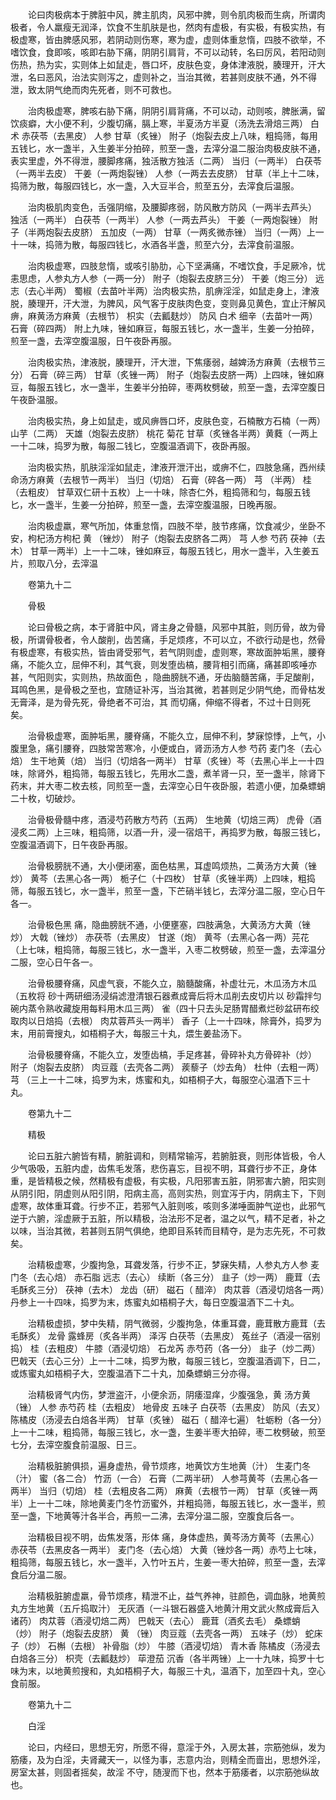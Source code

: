 <!-- { "loadSidebar": true } -->
　　论曰肉极病本于脾脏中风，脾主肌肉，风邪中脾，则令肌肉极而生病，所谓肉极者，令人羸瘦无润泽，饮食不生肌肤是也，然肉有虚极，有实极，有极实热，有极虚寒，皆由脾感风邪，若阴动则伤寒，寒为虚，虚则体重怠惰，四肢不欲举，不嗜饮食，食即咳，咳即右胁下痛，阴阴引肩背，不可以动转，名曰厉风，若阳动则伤热，热为实，实则体上如鼠走，唇口坏，皮肤色变，身体津液脱，腠理开，汗大泄，名曰恶风，治法实则泻之，虚则补之，当治其微，若甚则皮肤不通，外不得泄，致太阴气绝而肉先死者，则不可救也。

　　治肉极虚寒，脾咳右胁下痛，阴阴引肩背痛，不可以动，动则咳，脾胀满，留饮痰癖，大小便不利，少腹切痛，膈上寒，半夏汤方半夏（汤洗去滑焙三两） 白术 赤茯苓（去黑皮） 人参 甘草（炙锉） 附子（炮裂去皮上八味，粗捣筛，每用五钱匕，水一盏半，入生姜半分拍碎，煎至一盏，去滓分温二服治肉极皮肤不通，表实里虚，外不得泄，腰脚疼痛，独活散方独活（二两） 当归（一两半） 白茯苓（一两半去皮） 干姜（一两炮裂锉） 人参（一两去去皮脐） 甘草（半上十二味，捣筛为散，每服四钱匕，水一盏，入大豆半合，煎至五分，去滓食后温服。

　　治肉极肌肉变色，舌强阴缩，及腰脚疼弱，防风散方防风（一两半去芦头） 独活（一两半） 白茯苓（一两半） 人参（一两去芦头） 干姜（一两炮裂锉） 附子（半两炮裂去皮脐） 五加皮（一两） 甘草（一两炙微赤锉） 当归（一两）上一十一味，捣筛为散，每服四钱匕，水酒各半盏，煎至六分，去滓食前温服。

　　治肉极虚寒，四肢怠惰，或咳引胁肋，心下坚满痛，不嗜饮食，手足厥冷，忧恚思虑，人参丸方人参（一两一分） 附子（炮裂去皮脐三分） 干姜（炮三分） 远志（去心半两） 蜀椒（去苗叶半两）治肉极实热，肌痹淫淫，如鼠走身上，津液脱，腠理开，汗大泄，为脾风，风气客于皮肤肉色变，变则鼻见黄色，宜止汗解风痹，麻黄汤方麻黄（去根节） 枳实（去瓤麸炒） 防风 白术 细辛（去苗叶一两） 石膏（碎四两） 附上九味，锉如麻豆，每服五钱匕，水一盏半，生姜一分拍碎，煎至一盏，去滓空腹温服，日午夜卧再服。

　　治肉极实热，津液脱，腠理开，汗大泄，下焦痿弱，越婢汤方麻黄（去根节三分） 石膏（碎三两） 甘草（炙锉一两） 附子（炮裂去皮脐一两）上四味，锉如麻豆，每服五钱匕，水一盏半，生姜半分拍碎，枣两枚劈破，煎至一盏，去滓空腹日午夜卧温服。

　　治肉极实热，身上如鼠走，或风痹唇口坏，皮肤色变，石楠散方石楠（一两） 山芋（二两） 天雄（炮裂去皮脐） 桃花 菊花 甘草（炙锉各半两）黄蕤（一两上一十二味，捣罗为散，每服二钱匕，空腹温酒调下，夜卧再服。

　　治肉极实热，肌肤淫淫如鼠走，津液开泄汗出，或痹不仁，四肢急痛，西州续命汤方麻黄（去根节一两半） 当归（切焙） 石膏（碎各一两） 芎 （半两） 桂（去粗皮） 甘草双仁研十五枚）上一十味，除杏仁外，粗捣筛和匀，每服五钱匕，水一盏半，生姜一分拍碎，煎至一盏，去滓空腹温服，日晚再服。

　　治肉极虚羸，寒气所加，体重怠惰，四肢不举，肢节疼痛，饮食减少，坐卧不安，枸杞汤方枸杞 黄 （锉炒） 附子（炮裂去皮脐各二两） 芎 人参 芍药 茯神（去木） 甘草一两半）上一十二味，锉如麻豆，每服五钱匕，用水一盏半，入生姜五片，煎取八分，去滓温

　　卷第九十二

　　骨极

　　论曰骨极之病，本于肾脏中风，肾主身之骨髓，风邪中其脏，则历骨，故为骨极，所谓骨极者，令人酸削，齿苦痛，手足烦疼，不可以立，不欲行动是也，然骨有极虚寒，有极实热，皆由肾受邪气，若气阴则虚，虚则寒，寒故面肿垢黑，腰脊痛，不能久立，屈伸不利，其气衰，则发堕齿槁，腰背相引而痛，痛甚即咳唾亦甚，气阳则实，实则热，热故面色 ，隐曲膀胱不通，牙齿脑髓苦痛，手足酸削，耳鸣色黑，是骨极之至也，宜随证补泻，当治其微，若甚则足少阴气绝，而骨枯发无膏泽，是为骨先死，骨绝者不可治，其 而切痛，伸缩不得者，不过十日则死矣。

　　治骨极虚寒，面肿垢黑，腰脊痛，不能久立，屈伸不利，梦寐惊悸，上气，小腹里急，痛引腰脊，四肢常苦寒冷，小便或白，肾沥汤方人参 芍药 麦门冬（去心焙） 生干地黄（焙） 当归（切焙各一两半） 甘草（炙锉）芩（去黑心半上一十四味，除肾外，粗捣筛，每服五钱匕，先用水二盏，煮羊肾一只，至一盏半，除肾下药末，并大枣二枚去核，同煎至一盏，去滓空心日午夜卧服，若遗小便，加桑螵蛸二十枚，切破炒。

　　治骨极骨髓中疼，酒浸芍药散方芍药（五两） 生地黄（切焙三两） 虎骨（酒浸炙二两）上三味，粗捣筛，以酒一升，浸一宿焙干，再捣罗为散，每服三钱匕，空腹温酒调下，日午夜卧再服。

　　治骨极膀胱不通，大小便闭塞，面色枯黑，耳虚鸣烦热，二黄汤方大黄（锉炒） 黄芩（去黑心各一两） 栀子仁（十四枚） 甘草（炙锉半两）上四味，粗捣筛，每服五钱匕，水一盏半，煎至一盏，下芒硝半钱匕，去滓分温二服，空心日午各一。

　　治骨极色黑 痛，隐曲膀胱不通，小便壅塞，四肢满急，大黄汤方大黄（锉炒） 大戟（锉炒） 赤茯苓（去黑皮） 甘遂（炮） 黄芩（去黑心各一两）芫花（上七味，粗捣筛，每服三钱匕，水一盏半，入枣二枚劈破，煎至一盏，去滓温分二服，空心日午各一。

　　治骨极腰脊痛，风虚气衰，不能久立，脑髓酸痛，补虚壮元，木瓜汤方木瓜（五枚将 砂十两研细汤浸绢滤澄清银石器煮成膏后将木瓜削去皮切片以 砂霜拌匀碗内蒸令熟收藏旋用每料用木瓜三两） 雀（四十只去头足肠胃醋煮烂砂盆研布绞取肉以日焙捣（去根） 肉苁蓉芦头一两半） 香子（上一十四味，除膏外，捣罗为末，用前膏搜丸，如梧桐子大，每服三十丸，煨生姜盐汤下。

　　治骨极腰脊痛，不能久立，发堕齿槁，手足疼甚，骨碎补丸方骨碎补（炒） 附子（炮裂去皮脐） 肉豆蔻（去壳各二两） 蒺藜子（炒去角） 杜仲（去粗一两） 芎 （三上一十二味，捣罗为末，炼蜜和丸，如梧桐子大，每服空心温酒下三十丸。

　　卷第九十二

　　精极

　　论曰五脏六腑皆有精，腑脏调和，则精常输泻，若腑脏衰，则形体皆极，令人少气吸吸，五脏内虚，齿焦毛发落，悲伤喜忘，目视不明，耳聋行步不正，身体重，是皆精极之候，然精极有虚极，有实极，凡阳邪害五脏，阴邪害六腑，阳实则从阴引阳，阴虚则从阳引阴，阳病主高，高则实热，则宜泻于内，阴病主下，下则虚寒，故体重耳聋。行步不正，若邪气入脏则咳，咳则多涕唾面肿气逆也，此邪气逆于六腑，淫虚厥于五脏，所以精极，治法形不足者，温之以气，精不足者，补之以味，当治其微，若甚则五阴气俱绝，绝即目系转而目精夺，是为志先死，不可救矣。

　　治精极虚寒，少腹拘急，耳聋发落，行步不正，梦寐失精，人参丸方人参 麦门冬（去心焙） 赤石脂 远志（去心） 续断（各三分） 韭子（炒一两） 鹿茸（去毛酥炙三分） 茯神（去木） 龙齿（研） 磁石（ 醋淬） 肉苁蓉（酒浸切焙各一两）丹参上一十四味，捣罗为末，炼蜜丸如梧桐子大，每日空腹温酒下二十丸。

　　治精极虚损，梦中失精，阴气微弱，少腹拘急，体重耳聋，鹿茸散方鹿茸（去毛酥炙） 龙骨 露蜂房（炙各半两） 泽泻 白茯苓（去黑皮） 菟丝子（酒浸一宿别捣） 桂（去粗皮） 牛膝（酒浸切焙） 石龙芮 赤芍药（各一分） 韭子（炒二两）巴戟天（去心三分）上一十二味，捣罗为散，每服三钱匕，空腹温酒调下，日二，或炼蜜丸如梧桐子大，空腹温酒下二十丸，加桑螵蛸三分亦得。

　　治精极肾气内伤，梦泄盗汗，小便余沥，阴痿湿痒，少腹强急，黄 汤方黄 （锉） 人参 赤芍药 桂（去粗皮） 地骨皮 五味子 白茯苓（去黑皮） 防风（去叉） 陈橘皮（汤浸去白焙各半两） 甘草（炙锉） 磁石（ 醋淬七遍） 牡蛎粉（各一分）上一十二味，粗捣筛，每服三钱匕，水一盏，生姜半枣大拍碎，枣二枚劈破，煎至七分，去滓空腹食前温服、日三。

　　治精极脏腑俱损，遍身虚热，骨节烦疼，地黄饮方生地黄（汁） 生麦门冬（汁） 蜜（各二合） 竹沥（一合） 石膏（二两半研） 人参芎黄芩（去黑心各一两半） 当归（切焙） 桂（去粗皮各二两） 麻黄（去根节一两） 甘草（炙锉一两半）上一十二味，除地黄麦门冬竹沥蜜外，并粗捣筛，每服五钱匕，水一盏半，煎至一盏，下地黄等汁各半合，再煎一二沸，去滓分温二服，空腹食后各一。

　　治精极目视不明，齿焦发落，形体 痛，身体虚热，黄芩汤方黄芩（去黑心） 赤茯苓（去黑皮各一两半） 麦门冬（去心焙） 大黄（锉炒各一两）赤芍上七味，粗捣筛，每服五钱匕，水一盏半，入竹叶五片，生姜一枣大拍碎，煎至一盏，去滓食后分温二服。

　　治精极脏腑虚羸，骨节烦疼，精泄不止，益气养神，驻颜色，调血脉，地黄煎丸方生地黄（五斤捣取汁） 无灰酒（一斗银石器盛入地黄汁用文武火熬成膏后入诸药） 肉苁蓉（酒浸切焙二两） 巴戟天（去心） 鹿茸（酒炙去毛） 桑螵蛸（炒） 附子（炮裂去皮脐） 黄 （锉） 肉豆蔻（去壳各一两） 五味子（炒） 蛇床子（炒） 石槲（去根） 补骨脂（炒） 牛膝（酒浸切焙） 青木香 陈橘皮（汤浸去白焙各三分） 枳壳（去瓤麸炒） 荜澄茄 沉香（各半两锉）上一十九味，捣罗十七味为末，以地黄煎搜和，丸如梧桐子大，每服三十丸，温酒下，加至四十丸，空心食前服。

　　卷第九十二

　　白淫

　　论曰，内经曰，思想无穷，所愿不得，意淫于外，入房太甚，宗筋弛纵，发为筋痿，及为白淫，夫肾藏天一，以怪为事，志意内治，则精全而啬出，思想外淫，房室太甚，则固者摇矣，故淫 不守，随溲而下也，然本于筋痿者，以宗筋弛纵故也。

